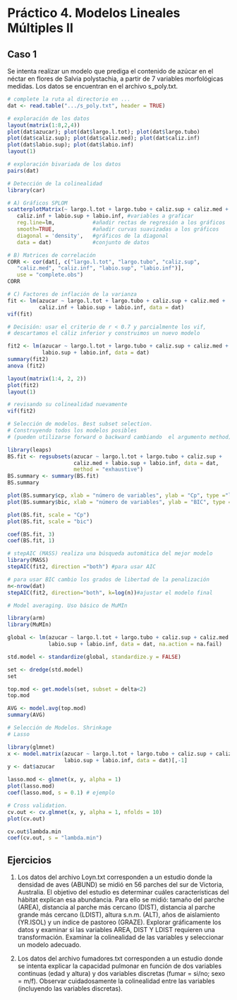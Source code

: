 # Práctico 4. Modelos Lineales Múltiples II


## Caso 1

Se intenta realizar un modelo que prediga el contenido de azúcar en el néctar en flores de Salvia polystachia, a partir de 7 variables morfológicas medidas. Los datos se encuentran en el archivo  s_poly.txt.

```R
# complete la ruta al directorio en ...
dat <- read.table(".../s_poly.txt", header = TRUE)

# exploración de los datos
layout(matrix(1:8,2,4))
plot(dat$azucar); plot(dat$largo.l.tot); plot(dat$largo.tubo) 
plot(dat$caliz.sup); plot(dat$caliz.med); plot(dat$caliz.inf) 
plot(dat$labio.sup); plot(dat$labio.inf)
layout(1)

# exploración bivariada de los datos
pairs(dat)

# Detección de la colinealidad
library(car)

# A) Gráficos SPLOM
scatterplotMatrix(~ largo.l.tot + largo.tubo + caliz.sup + caliz.med +
   caliz.inf + labio.sup + labio.inf, #variables a graficar
   reg.line=lm,            #añadir rectas de regresión a los gráficos
   smooth=TRUE,            #añadir curvas suavizadas a los gráficos
   diagonal = 'density',   #gráficos de la diagonal
   data = dat)             #conjunto de datos 

# B) Matrices de correlación
CORR <- cor(dat[, c("largo.l.tot", "largo.tubo", "caliz.sup",
   "caliz.med", "caliz.inf", "labio.sup", "labio.inf")], 
   use = "complete.obs") 
CORR

# C) Factores de inflación de la varianza
fit <- lm(azucar ~ largo.l.tot + largo.tubo + caliz.sup + caliz.med +
          caliz.inf + labio.sup + labio.inf, data = dat)
vif(fit)	

# Decisión: usar el criterio de r < 0.7 y parcialmente los vif,
# descartamos el cáliz inferior y construimos un nuevo modelo

fit2 <- lm(azucar ~ largo.l.tot + largo.tubo + caliz.sup + caliz.med +
           labio.sup + labio.inf, data = dat)
summary(fit2)
anova (fit2)

layout(matrix(1:4, 2, 2))
plot(fit2)
layout(1)

# revisando su colinealidad nuevamente
vif(fit2)

# Selección de modelos. Best subset selection.
# Construyendo todos los modelos posibles
# (pueden utilizarse forward o backward cambiando  el argumento method)

library(leaps)
BS.fit <- regsubsets(azucar ~ largo.l.tot + largo.tubo + caliz.sup +
                     caliz.med + labio.sup + labio.inf, data = dat, 
                     method = "exhaustive")
BS.summary <- summary(BS.fit)
BS.summary

plot(BS.summary$cp, xlab = "número de variables", ylab = "Cp", type ="l")
plot(BS.summary$bic, xlab = "número de variables", ylab = "BIC", type ="l")

plot(BS.fit, scale = "Cp")
plot(BS.fit, scale = "bic")

coef(BS.fit, 3)
coef(BS.fit, 1)

# stepAIC (MASS) realiza una búsqueda automática del mejor modelo 
library(MASS) 
stepAIC(fit2, direction ="both") #para usar AIC

# para usar BIC cambio los grados de libertad de la penalización
n<-nrow(dat)
stepAIC(fit2, direction="both", k=log(n))#ajustar el modelo final

# Model averaging. Uso básico de MuMIn

library(arm)
library(MuMIn)

global <- lm(azucar ~ largo.l.tot + largo.tubo + caliz.sup + caliz.med +
             labio.sup + labio.inf, data = dat, na.action = na.fail)

std.model <- standardize(global, standardize.y = FALSE)

set <- dredge(std.model)
set

top.mod <- get.models(set, subset = delta<2)
top.mod

AVG <- model.avg(top.mod)
summary(AVG)

# Selección de Modelos. Shrinkage
# Lasso

library(glmnet)
x <- model.matrix(azucar ~ largo.l.tot + largo.tubo + caliz.sup + caliz.med +
                  labio.sup + labio.inf, data = dat)[,-1]
y <- dat$azucar

lasso.mod <- glmnet(x, y, alpha = 1)
plot(lasso.mod)
coef(lasso.mod, s = 0.1) # ejemplo

# Cross validation.
cv.out <- cv.glmnet(x, y, alpha = 1, nfolds = 10)
plot(cv.out)

cv.out$lambda.min
coef(cv.out, s = "lambda.min")
```

## Ejercicios

1. Los datos del archivo Loyn.txt corresponden a un estudio donde la densidad de aves (ABUND) se midió en 56 parches del sur de Victoria, Australia. El objetivo del estudio es determinar cuáles características del hábitat explican esa abundancia. Para ello se midió: tamaño del parche (AREA), distancia al parche más cercano (DIST), distancia al parche grande más cercano (LDIST), altura s.n.m. (ALT), años de aislamiento (YR.ISOL) y un índice de pastoreo (GRAZE). Explorar gráficamente los datos y examinar si las variables AREA, DIST Y LDIST requieren una transformación. Examinar la colinealidad de las variables y seleccionar un modelo adecuado.   

2. Los datos del archivo fumadores.txt corresponden a un estudio donde se intenta explicar la capacidad pulmonar en función de dos variables continuas (edad y altura) y dos variables discretas (fumar = si/no; sexo = m/f). Observar cuidadosamente la colinealidad entre las variables (incluyendo las variables discretas).   

